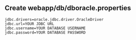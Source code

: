 ## Create webapp/db/dboracle.properties

    jdbc.drivers=oracle.jdbc.driver.OracleDriver
    jdbc.url=YOUR JDBC URL
    jdbc.username=YOUR DATABASE USERNAME
    jdbc.password=YOUR DATABASE PASSWORD
